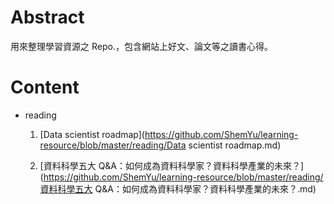 # Abstract 

用來整理學習資源之 Repo.，包含網站上好文、論文等之讀書心得。

# Content

- reading

	1. [Data scientist roadmap](https://github.com/ShemYu/learning-resource/blob/master/reading/Data scientist roadmap.md)

	1. [資料科學五大 Q&A：如何成為資料科學家？資料科學產業的未來？](https://github.com/ShemYu/learning-resource/blob/master/reading/資料科學五大 Q&A：如何成為資料科學家？資料科學產業的未來？.md)

